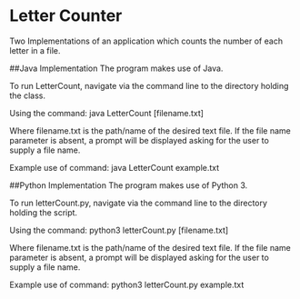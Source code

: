 Letter Counter
===========
Two Implementations of an application which counts the number of each letter in a file. 

##Java Implementation
The program makes use of Java. 

To run LetterCount, navigate via the command line to the directory holding the class. 

Using the command: 
	java LetterCount [filename.txt]

Where filename.txt is the path/name of the desired text file. If the file name parameter is absent, a prompt will be displayed asking for the user to supply a file name.

Example use of command:
	java LetterCount example.txt

##Python Implementation
The program makes use of Python 3. 

To run letterCount.py, navigate via the command line to the directory holding the script. 

Using the command: 
	python3 letterCount.py [filename.txt]

Where filename.txt is the path/name of the desired text file. If the file name parameter is absent, a prompt will be displayed asking for the user to supply a file name.

Example use of command:
	python3 letterCount.py example.txt
